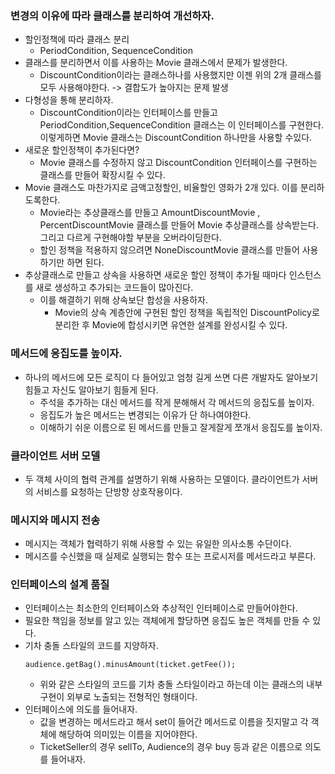 ### 변경의 이유에 따라 클래스를 분리하여 개선하자.
- 할인정책에 따라 클래스 분리
    - PeriodCondition, SequenceCondition
- 클래스를 분리하면서 이를 사용하는 Movie 클래스에서 문제가 발생한다.
    - DiscountCondition이라는 클래스하나를 사용했지만 이젠 위의 2개 클래스를 모두 사용해야한다. -> 결합도가 높아지는 문제 발생
- 다형성을 통해 분리하자.
    - DiscountCondition이라는 인터페이스를 만들고 PeriodCondition,SequenceCondition 클래스는 이 인터페이스를 구현한다. 이렇게하면 Movie 클래스는 DiscountCondition 하나만을 사용할 수있다.
- 새로운 할인정책이 추가된다면?
    - Movie 클래스를 수정하지 않고 DiscountCondition 인터페이스를 구현하는 클래스를 만들어 확장시킬 수 있다.
- Movie 클래스도 마찬가지로 금액고정할인, 비율할인 영화가 2개 있다. 이를 분리하도록한다.
    - Movie라는 추상클래스를 만들고 AmountDiscountMovie , PercentDiscountMovie 클래스를 만들어 Movie 추상클래스를 상속받는다. 그리고 다르게 구현해야할 부분을 오버라이딩한다.
    - 할인 정책을 적용하지 않으려면 NoneDiscountMovie 클래스를 만들어 사용하기만 하면 된다.
- 추상클래스로 만들고 상속을 사용하면 새로운 할인 정책이 추가될 때마다 인스턴스를 새로 생성하고 추가되는 코드들이 많아진다.
    - 이를 해결하기 위해 상속보단 합성을 사용하자.
        - Movie의 상속 계층안에 구현된 할인 정책을 독립적인 DiscountPolicy로 분리한 후 Movie에 합성시키면 유연한 설계를 완성시킬 수 있다.

### 메서드에 응집도를 높이자.
- 하나의 메서드에 모든 로직이 다 들어있고 엄청 길게 쓰면 다른 개발자도 알아보기 힘들고 자신도 알아보기 힘들게 된다.
    - 주석을 추가하는 대신 메서드를 작게 분해해서 각 메서드의 응집도를 높이자.
    - 응집도가 높은 메서드는 변경되는 이유가 단 하나여야한다.
    - 이해하기 쉬운 이름으로 된 메서드를 만들고 잘게잘게 쪼개서 응집도를 높이자.

### 클라이언트 서버 모델
- 두 객체 사이의 협력 관계를 설명하기 위해 사용하는 모델이다. 클라이언트가 서버의 서비스를 요청하는 단방향 상호작용이다.

### 메시지와 메시지 전송
- 메시지는 객체가 협력하기 위해 사용할 수 있는 유일한 의사소통 수단이다.
- 메시즈를 수신했을 때 실제로 실행되는 함수 또는 프로시저를 메서드라고 부른다.

### 인터페이스의 설계 품질
- 인터페이스는 최소한의 인터페이스와 추상적인 인터페이스로 만들어야한다.
- 필요한 책임을 정보를 알고 있는 객체에게 할당하면 응집도 높은 객체를 만들 수 있다.
- 기차 충돌 스타일의 코드를 지양하자.
    ```
    audience.getBag().minusAmount(ticket.getFee());
    ```
    - 위와 같은 스타일의 코드를 기차 충돌 스타일이라고 하는데 이는 클래스의 내부 구현이 외부로 노출되는 전형적인 형태이다.
- 인터페이스에 의도를 들어내자.
    - 값을 변경하는 메서드라고 해서 set이 들어간 메서드로 이름을 짓지말고 각 객체에 해당하여 의미있는 이름을 지어야한다.
    - TicketSeller의 경우 sellTo, Audience의 경우 buy 등과 같은 이름으로 의도를 들어내자.